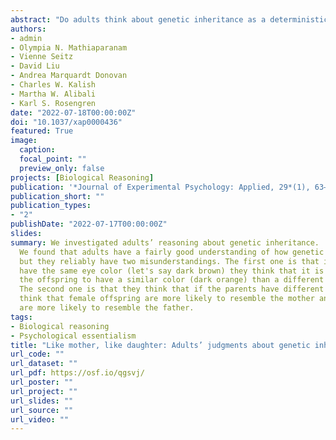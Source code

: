```yaml
---
abstract: "Do adults think about genetic inheritance as a deterministic or probabilistic process? Do adults display systematic biases when reasoning about genetic inheritance? Knowing how adults think about genetic inheritance is valuable, both for understanding the developmental end point of these concepts and for identifying biases that persist even after formal education. In two studies, we examined adults’ reasoning about genetic inheritance for familiar animals (Study 1) and unfamiliar animals (Study 2). First, participants were presented with animals that varied in eye color and were asked to judge whether each could be the offspring of a particular set of animal parents that had either the same or different eye colors. The potential offspring had eye colors that were either identical to the parents, blended the parents’ eye colors, or differed from the parents. Next, participants predicted how six offspring of the animal parents would look. Participants judged a variety of choices as possible—not only the ones resembling the parents—suggesting that they thought genetic inheritance was a probabilistic process. Additionally, many participants thought that female offspring would look more like their mothers and male offspring would look more like their fathers. Thus, systemic biases in reasoning about inheritance persist into adulthood."
authors:
- admin
- Olympia N. Mathiaparanam
- Vienne Seitz
- David Liu
- Andrea Marquardt Donovan
- Charles W. Kalish
- Martha W. Alibali
- Karl S. Rosengren
date: "2022-07-18T00:00:00Z"
doi: "10.1037/xap0000436"
featured: True
image:
  caption: 
  focal_point: ""
  preview_only: false
projects: [Biological Reasoning]
publication: '*Journal of Experimental Psychology: Applied, 29*(1), 63–77'
publication_short: ""
publication_types:
- "2"
publishDate: "2022-07-17T00:00:00Z"
slides: 
summary: We investigated adults’ reasoning about genetic inheritance. 
  We found that adults have a fairly good understanding of how genetic inheritance works, 
  but they reliably have two misunderstandings. The first one is that if the two parents 
  have the same eye color (let's say dark brown) they think that it is more likely for 
  the offspring to have a similar color (dark orange) than a different color (green). 
  The second one is that they think that if the parents have different eye colors, they
  think that female offspring are more likely to resemble the mother and male offspring 
  are more likely to resemble the father.
tags:
- Biological reasoning
- Psychological essentialism
title: "Like mother, like daughter: Adults’ judgments about genetic inheritance"
url_code: ""
url_dataset: ""
url_pdf: https://osf.io/qgsvj/
url_poster: ""
url_project: ""
url_slides: ""
url_source: ""
url_video: ""
---
```

